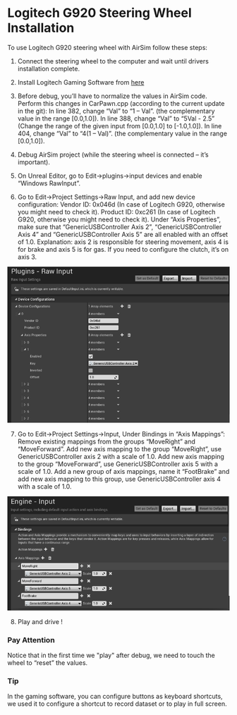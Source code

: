 # Logitech G920 Steering Wheel Installation

To use Logitech G920 steering wheel with AirSim follow these steps:

1. Connect the steering wheel to the computer and wait until drivers installation complete.

2. Install Logitech Gaming Software from [here](http://support.logitech.com/en_us/software/lgs)

3. Before debug, you’ll have to normalize the values in AirSim code. Perform this changes in CarPawn.cpp (according to the current update in the git):
  In line 382, change “Val” to “1 – Val”. (the complementary value in the range [0.0,1.0]).
  In line 388, change “Val” to “5Val - 2.5” (Change the range of the given input from [0.0,1.0] to [-1.0,1.0]).
  In line 404, change “Val” to “4(1 – Val)”. (the complementary value in the range [0.0,1.0]).
 
4. Debug AirSim project (while the steering wheel is connected – it’s important).

5. On Unreal Editor, go to Edit->plugins->input devices and enable “Windows RawInput”.

6. Go to Edit->Project Settings->Raw Input, and add new device configuration:
  Vendor ID: 0x046d (In case of Logitech G920, otherwise you might need to check it).
  Product ID: 0xc261 (In case of Logitech G920, otherwise you might need to check it).
  Under “Axis Properties”, make sure that “GenericUSBController Axis 2”, “GenericUSBController Axis 4” and “GenericUSBController Axis 5” are all enabled with an offset of 1.0.
  Explanation: axis 2 is responsible for steering movement, axis 4 is for brake and axis 5 is for gas. If you need to configure the clutch, it’s on axis 3.
  
  ![steering_wheel](images/steering_wheel_instructions_1.PNG)

7. Go to Edit->Project Settings->Input, Under Bindings in “Axis Mappings”:
  Remove existing mappings from the groups “MoveRight” and “MoveForward”.
  Add new axis mapping to the group “MoveRight”, use GenericUSBController axis 2 with a scale of 1.0.
  Add new axis mapping to the group “MoveForward”, use GenericUSBController axis 5 with a scale of 1.0.
  Add a new group of axis mappings, name it “FootBrake” and add new axis mapping to this group, use GenericUSBController axis 4 with a scale of 1.0.
  
  ![steering_wheel](images/steering_wheel_instructions_2.PNG)
  
8. Play and drive !

### Pay Attention

Notice that in the first time we "play" after debug, we need to touch the wheel to “reset” the values. 

### Tip

In the gaming software, you can configure buttons as keyboard shortcuts, we used it to configure a shortcut to record dataset or to play in full screen.
